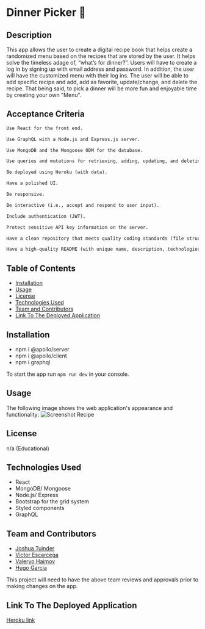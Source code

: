 # Dinner Picker 🥐

## Description

This app allows the user to create a digital recipe book that helps create a randomized menu based on the recipes that are stored by the user. It helps solve the timeless adage of, “what’s for dinner?”. Users will have to create a log in by signing up with email address and password. In addition, the user will have the customized menu with their log ins. The user will be able to add specific recipe and add, add as favorite, update/change, and delete the recipe. That being said, to pick a dinner will be more fun and enjoyable time by creating your own "Menu".

## Acceptance Criteria

```md
Use React for the front end.

Use GraphQL with a Node.js and Express.js server.

Use MongoDB and the Mongoose ODM for the database.

Use queries and mutations for retrieving, adding, updating, and deleting data.

Be deployed using Heroku (with data).

Have a polished UI.

Be responsive.

Be interactive (i.e., accept and respond to user input).

Include authentication (JWT).

Protect sensitive API key information on the server.

Have a clean repository that meets quality coding standards (file structure, naming conventions, best practices for class and id naming conventions, indentation, high-quality comments, and so on).

Have a high-quality README (with unique name, description, technologies used, screenshot, and link to deployed application).
```

## Table of Contents

- [Installation](#installation)
- [Usage](#usage)
- [License](#license)
- [Technologies Used](#technologiest-used)
- [Team and Contributors](#team-and-contributors)
- [Link To The Deployed Application](#link-to-the-deployed-application)

## Installation

- npm i @apollo/server
- npm i @apollo/client
- npm i graphql

To start the app run `npm run dev` in your console.

## Usage

The following image shows the web application's appearance and functionality:
![Screenshot Recipe]()

## License

n/a (Educational)

## Technologies Used

- React
- MongoDB/ Mongoose
- Node.js/ Express
- Bootstrap for the grid system
- Styled components
- GraphQL

## Team and Contributors

- [Joshua Tuinder](#https://github.com/TuinderJ)
- [Victor Escarcega](#https://github.com/bornoflightning)
- [Valeryo Haimov](#https://github.com/Valeryo145)
- [Hugo Garcia](#https://github.com/Hugooloya)

This project will need to have the above team reviews and approvals prior to making changes on the app.

## Link To The Deployed Application

[Heroku link]()
